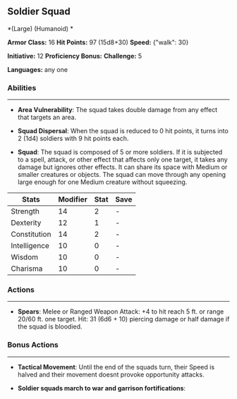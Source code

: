 ## Soldier Squad
*(Large) (Humanoid) *

**Armor Class:** 16
**Hit Points:** 97 (15d8+30)
**Speed:** {"walk": 30}

**Initiative:** 12
**Proficiency Bonus:**
**Challenge:** 5

**Languages:** any one

### Abilities
 --- 
- **Area Vulnerability**: The squad takes double damage from any effect that targets an area.

- **Squad Dispersal**: When the squad is reduced to 0 hit points, it turns into 2 (1d4) soldiers with 9 hit points each.

- **Squad**: The squad is composed of 5 or more soldiers. If it is subjected to a spell, attack, or other effect that affects only one target, it takes any damage but ignores other effects. It can share its space with Medium or smaller creatures or objects. The squad can move through any opening large enough for one Medium creature without squeezing.



| Stats | Modifier | Stat | Save
| ---- | ---- | ---- | ---- |
| Strength | 14 | 2 | - |
| Dexterity | 12 | 1 | - |
| Constitution | 14 | 2 | - |
| Intelligence | 10 | 0 | - |
| Wisdom | 10 | 0 | - |
| Charisma | 10 | 0 | - |

### Actions
 --- 
- **Spears**: Melee or Ranged Weapon Attack: +4 to hit  reach 5 ft. or range 20/60 ft.  one target. Hit: 31 (6d6 + 10) piercing damage  or half damage if the squad is bloodied.

### Bonus Actions
 --- 
- **Tactical Movement**: Until the end of the squads turn, their Speed is halved and their movement doesnt provoke opportunity attacks.

- **Soldier squads march to war and garrison fortifications**: 

